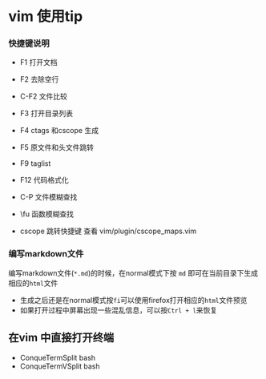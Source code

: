 # vim 使用tip

### 快捷键说明
- F1	打开文档
- F2	去除空行
- C-F2	文件比较
- F3	打开目录列表
- F4	ctags 和cscope 生成
- F5	原文件和头文件跳转
- F9	taglist
- F12	代码格式化

- C-P	文件模糊查找
- \fu	函数模糊查找

- cscope 跳转快捷键 查看  vim/plugin/cscope_maps.vim


### 编写markdown文件 
编写markdown文件(`*.md`)的时候，在normal模式下按 `md` 即可在当前目录下生成相应的`html`文件
- 生成之后还是在normal模式按`fi`可以使用firefox打开相应的`html`文件预览
- 如果打开过程中屏幕出现一些混乱信息，可以按`Ctrl + l`来恢复

## 在vim 中直接打开终端
- ConqueTermSplit bash<CR>
- ConqueTermVSplit bash<CR>
